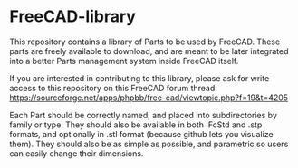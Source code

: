 FreeCAD-library
===============

This repository contains a library of Parts to be used by FreeCAD. 
These parts are freely available to download, and are meant to be later integrated into a
better Parts management system inside FreeCAD itself.

If you are interested in contributing to this library, please ask for write access to this repository
on this FreeCAD forum thread: https://sourceforge.net/apps/phpbb/free-cad/viewtopic.php?f=19&t=4205

Each Part should be correctly named, and placed into subdirectories by family or type. They should also
be available in both .FcStd and .stp formats, and optionally in .stl format (because github lets you
visualize them). They should also be as simple as possible, and parametric
so users can easily change their dimensions.
